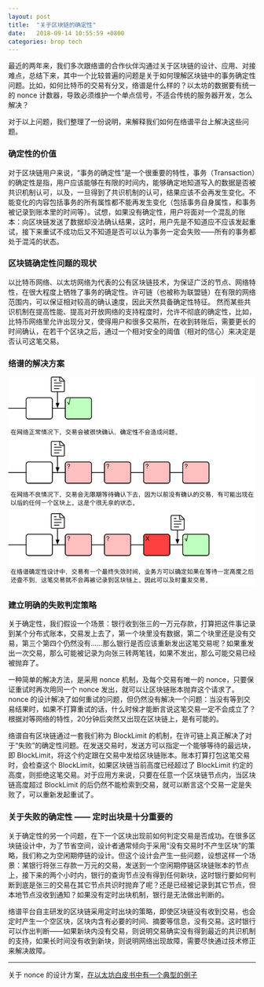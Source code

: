 ```yaml
---
layout: post
title:  "关于区块链的确定性"
date:   2018-09-14 10:55:59 +0800
categories: brop tech
---
```

最近的两年来，我们多次跟络谱的合作伙伴沟通过关于区块链的设计、应用、对接难点，总结下来，其中一个比较普遍的问题是关于如何理解区块链中的事务确定性问题。比如，如何比特币的交易有分叉，络谱是什么样的？以太坊的数据要有统一的 nonce 计数器，导致必须维护一个单点信号，不适合传统的服务器开发，怎么解决？

对于以上问题，我们整理了一份说明，来解释我们如何在络谱平台上解决这些问题。

### 确定性的价值
对于区块链用户来说，“事务的确定性”是一个很重要的特性，事务（Transaction）的确定性是指，用户应该能够在有限的时间内，能够确定地知道写入的数据是否被共识机制认可，以及，一旦得到了共识机制的认可，结果应该不会再发生变化。不能变化的内容包括事务的所有属性都不能再发生变化（包括事务自身属性，和事务被记录到账本里的时间等）。试想，如果没有确定性，用户将面对一个混乱的账本：向区块链发送了数据却没法确认结果，这时，用户先是不知道应不应该发起重试，接下来重试不成功后又不知道是否可以认为事务一定会失败——所有的事务都处于混沌的状态。

### 区块链确定性问题的现状
以比特币网络、以太坊网络为代表的公有区块链技术，为保证广泛的节点、网络特性，在很大程度上牺牲了事务的确定性。许可链（也被称为联盟链）在有限的网络范围内，可以保证相对较高的确认速度，因此天然具备确定性特征。
然而某些共识机制在提高性能、提高对开放网络的支持程度时，允许不彻底的确定性，比如，比特币网络里允许出现分叉，使得用户和很多交易所，在收到转账后，需要更长的时间确认，在若干个区块之后，通过一个相对安全的阈值（相对的信心）来决定是否认可这笔交易。

### 络谱的解决方案
![络谱提供的确定性，使得用户能够明确地断言“失败”](/assets/交易确定性.png)

### 建立明确的失败判定策略
关于确定性，我们假设一个场景：银行收到张三的一万元存款，打算把这件事记录到某个分布式账本，交易发上去了，第一个块里没有数据，第二个块里还是没有交易，第三个第四个仍然没有……那么银行是否应该重新发出这笔交易呢？如果重发出一次交易，那么可能被记录为向张三转两笔钱，如果不发出，那么可能交易已经被抛弃了。

一种简单的解决方法，是采用 nonce 机制，及每个交易有唯一的 nonce，只要保证重试时再次用同一个 nonce 发出，就可以让区块链账本抛弃这个请求了。nonce 的设计解决了如何重试的问题，但仍然没有解决一个问题：当没有等到交易结果时，如果不打算重试的话，什么时候才能断言说这笔交易一定不会成立了？根据对等网络的特性，20分钟后突然又出现在区块链上，是有可能的。

络谱自有区块链通过一套我们称为 BlockLimit 的机制，在许可链上真正解决了对于“失败”的确定性问题。在发送交易时，发送方可以指定一个能够等待的最远块，即 BlockLimit，将这个约定跟在交易中发给区块链账本。账本打算打包这笔交易时，会检查这个 BlockLimit，如果区块链当前高度已经超过了 BlockLimit 约定的高度，则拒绝这笔交易。对于应用方来说，只要在任意一个区块链节点内，当区块链高度超过 BlockLimit 的后仍然不能检索到交易，就可以断言这个交易一定是失败了，可以重新发起重试了。

### 关于失败的确定性 —— 定时出块是十分重要的
关于确定性的另一个问题，在下一个区块出现前如何判定交易是否成功。在很多区块链设计中，为了节省空间，设计者通常倾向于采用“没有交易时不产生区块”的策略，我们称之为空闲期停链的设计。但这个设计会产生一些问题，设想这样一个场景：某银行将张三存款一万元的交易，发送到一个空闲期停链区块链账本的节点上，接下来的两个小时内，银行的查询节点没有得到任何新块，这时银行要如何判断到底是张三的交易在其它节点共识时抛弃了呢？还是已经被记录到其它节点，但本地节点没收到通知？如果没有定时出块机制，银行是无法做出判断的。

络谱平台自主研发的区块链采用定时出块的策略，即使区块链没有收到交易，也会定时产生一个空区块，区块内含有必要的时间、摘要等信息，没有交易。这时银行可以作出判断——如果新块内没有交易，则说明交易确实没有得到最近的共识机制的支持，如果长时间没有收到新块，则说明网络出现故障，需要尽快通过技术修正来解决故障。

****

关于 nonce 的设计方案，[在以太坊白皮书中有一个典型的例子 ](https://github.com/ethereum/wiki/wiki/White-Paper#ethereum-accounts)